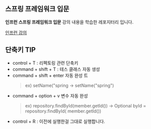 ## 스프링 프레임워크 입문

**인프런 스프링 프레임워크 입문** 강의 내용을 학습한 레포지터리 입니다.

[인프런 강의](https://www.inflearn.com/course/spring/dashboard)

## 단축키 TIP

- control + T : 리펙토링 관련 단축키
- command + shift + T : 테스 클래스 자동 생성
- command + shift + enter 자동 완성 트
  > ex) setName("spring -> setName("spring")
- command + option + v 변수 자동 완성
  > ex) repository.findById(member.getId()) -> Optional<Member> byId = repository.findById(
  member.getId())
- control + R : 이전에 실행한걸 그대로 실행합니다.